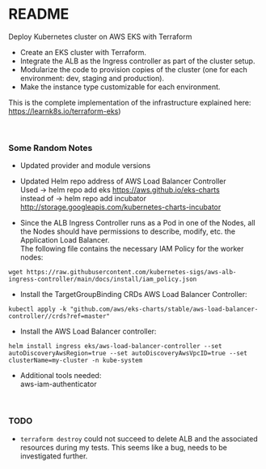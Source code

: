 # README

Deploy Kubernetes cluster on AWS EKS with Terraform  

* Create an EKS cluster with Terraform.
* Integrate the ALB as the Ingress controller as part of the cluster setup.
* Modularize the code to provision copies of the cluster (one for each environment: dev, staging and production).
* Make the instance type customizable for each environment.
    
This is the complete implementation of the infrastructure explained here:
https://learnk8s.io/terraform-eks)

<br>

### Some Random Notes

* Updated provider and module versions

* Updated Helm repo address of AWS Load Balancer Controller  
Used -> helm repo add eks https://aws.github.io/eks-charts  
instead of -> helm repo add incubator http://storage.googleapis.com/kubernetes-charts-incubator

* Since the ALB Ingress Controller runs as a Pod in one of the Nodes, all the Nodes should have permissions to describe, modify, etc. the Application Load Balancer.  
The following file contains the necessary IAM Policy for the worker nodes:
```
wget https://raw.githubusercontent.com/kubernetes-sigs/aws-alb-ingress-controller/main/docs/install/iam_policy.json
```

* Install the TargetGroupBinding CRDs AWS Load Balancer Controller:
```
kubectl apply -k "github.com/aws/eks-charts/stable/aws-load-balancer-controller//crds?ref=master"
```

* Install the AWS Load Balancer controller:
```
helm install ingress eks/aws-load-balancer-controller --set autoDiscoveryAwsRegion=true --set autoDiscoveryAwsVpcID=true --set clusterName=my-cluster -n kube-system
```

* Additional tools needed:  
aws-iam-authenticator

<br> 

### TODO

* `terraform destroy` could not succeed to delete ALB and the associated resources during my tests. This seems like a bug, needs to be investigated further.